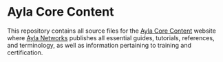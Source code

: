 # Ayla Core Content

This repository contains all source files for the [Ayla Core Content](https://hagenhaus.com/) website where [Ayla Networks](https://www.aylanetworks.com/) publishes all essential guides, tutorials, references, and terminology, as well as information pertaining to training and certification.
